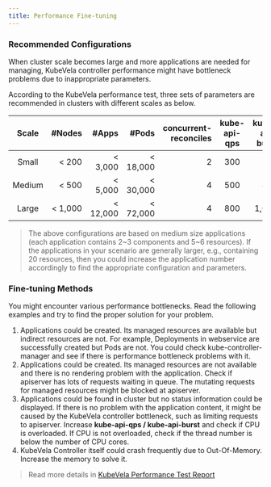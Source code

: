```yaml
---
title: Performance Fine-tuning
---
```


### Recommended Configurations

When cluster scale becomes large and more applications are needed for managing, KubeVela controller performance might have bottleneck problems due to inappropriate parameters.

According to the KubeVela performance test, three sets of parameters are recommended in clusters with different scales as below.

| Scale | #Nodes | #Apps | #Pods  | concurrent-reconciles | kube-api-qps | kube-api-burst |  CPU  | Memory |
| :---: | -------: | ------------: | -------: | --------------------: | :----------: | -------------: | ----: | -----: |
| Small |  < 200   |   < 3,000     | < 18,000 |              2        |      300     |      500       |   0.5 |   1Gi  |
| Medium | < 500   |   < 5,000     | < 30,000 |              4        |      500     |      800       |     1 |   2Gi  |
| Large | < 1,000  |   < 12,000    | < 72,000 |              4        |      800     |     1,000      |     2 |   4Gi  |

> The above configurations are based on medium size applications (each application contains 2~3 components and 5~6 resources). If the applications in your scenario are generally larger, e.g., containing 20 resources, then you could increase the application number accordingly to find the appropriate configuration and parameters.

### Fine-tuning Methods

You might encounter various performance bottlenecks. Read the following examples and try to find the proper solution for your problem.

1. Applications could be created. Its managed resources are available but indirect resources are not. For example, Deployments in webservice are successfully created but Pods are not. You could check kube-controller-manager and see if there is performance bottleneck problems with it.
2. Applications could be created. Its managed resources are not available and there is no rendering problem with the application. Check if apiserver has lots of requests waiting in queue. The mutating requests for managed resources might be blocked at apiserver.
3. Applications could be found in cluster but no status information could be displayed. If there is no problem with the application content, it might be caused by the KubeVela controller bottleneck, such as limiting requests to apiserver. Increase **kube-api-qps / kube-api-burst** and check if CPU is overloaded. If CPU is not overloaded, check if the thread number is below the number of CPU cores.
4. KubeVela Controller itself could crash frequently due to Out-Of-Memory. Increase the memory to solve it.

> Read more details in [KubeVela Performance Test Report](/blog/kubevela-performance-test)
